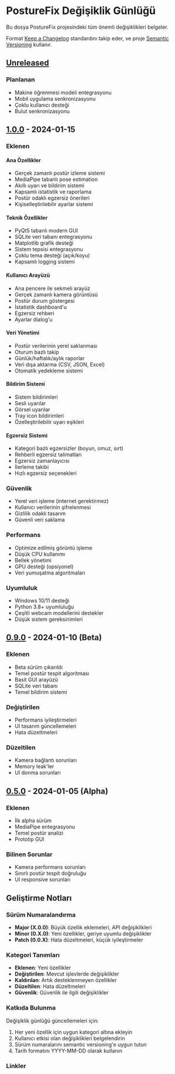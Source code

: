 # PostureFix Değişiklik Günlüğü

Bu dosya PostureFix projesindeki tüm önemli değişiklikleri belgeler.

Format [Keep a Changelog](https://keepachangelog.com/en/1.0.0/) standardını takip eder,
ve proje [Semantic Versioning](https://semver.org/spec/v2.0.0.html) kullanır.

## [Unreleased]
### Planlanan
- Makine öğrenmesi modeli entegrasyonu
- Mobil uygulama senkronizasyonu
- Çoklu kullanıcı desteği
- Bulut senkronizasyonu

## [1.0.0] - 2024-01-15
### Eklenen
#### Ana Özellikler
- Gerçek zamanlı postür izleme sistemi
- MediaPipe tabanlı pose estimation
- Akıllı uyarı ve bildirim sistemi
- Kapsamlı istatistik ve raporlama
- Postür odaklı egzersiz önerileri
- Kişiselleştirilebilir ayarlar sistemi

#### Teknik Özellikler
- PyQt5 tabanlı modern GUI
- SQLite veri tabanı entegrasyonu
- Matplotlib grafik desteği
- Sistem tepsisi entegrasyonu
- Çoklu tema desteği (açık/koyu)
- Kapsamlı logging sistemi

#### Kullanıcı Arayüzü
- Ana pencere ile sekmeli arayüz
- Gerçek zamanlı kamera görüntüsü
- Postür durum göstergesi
- İstatistik dashboard'u
- Egzersiz rehberi
- Ayarlar dialog'u

#### Veri Yönetimi
- Postür verilerinin yerel saklanması
- Oturum bazlı takip
- Günlük/haftalık/aylık raporlar
- Veri dışa aktarma (CSV, JSON, Excel)
- Otomatik yedekleme sistemi

#### Bildirim Sistemi
- Sistem bildirimleri
- Sesli uyarılar
- Görsel uyarılar
- Tray icon bildirimleri
- Özelleştirilebilir uyarı eşikleri

#### Egzersiz Sistemi
- Kategori bazlı egzersizler (boyun, omuz, sırt)
- Rehberli egzersiz talimatları
- Egzersiz zamanlayıcısı
- İlerleme takibi
- Hızlı egzersiz seçenekleri

### Güvenlik
- Yerel veri işleme (internet gerektirmez)
- Kullanıcı verilerinin şifrelenmesi
- Gizlilik odaklı tasarım
- Güvenli veri saklama

### Performans
- Optimize edilmiş görüntü işleme
- Düşük CPU kullanımı
- Bellek yönetimi
- GPU desteği (opsiyonel)
- Veri yumuşatma algoritmaları

### Uyumluluk
- Windows 10/11 desteği
- Python 3.8+ uyumluluğu
- Çeşitli webcam modellerini destekler
- Düşük sistem gereksinimleri

## [0.9.0] - 2024-01-10 (Beta)
### Eklenen
- Beta sürüm çıkarıldı
- Temel postür tespit algoritması
- Basit GUI arayüzü
- SQLite veri tabanı
- Temel bildirim sistemi

### Değiştirilen
- Performans iyileştirmeleri
- UI tasarım güncellemeleri
- Hata düzeltmeleri

### Düzeltilen
- Kamera bağlantı sorunları
- Memory leak'ler
- UI donma sorunları

## [0.5.0] - 2024-01-05 (Alpha)
### Eklenen
- İlk alpha sürüm
- MediaPipe entegrasyonu
- Temel postür analizi
- Prototip GUI

### Bilinen Sorunlar
- Kamera performans sorunları
- Sınırlı postür tespit doğruluğu
- UI responsive sorunları

## Geliştirme Notları

### Sürüm Numaralandırma
- **Major (X.0.0)**: Büyük özellik eklemeleri, API değişiklikleri
- **Minor (0.X.0)**: Yeni özellikler, geriye uyumlu değişiklikler
- **Patch (0.0.X)**: Hata düzeltmeleri, küçük iyileştirmeler

### Kategori Tanımları
- **Eklenen**: Yeni özellikler
- **Değiştirilen**: Mevcut işlevlerde değişiklikler
- **Kaldırılan**: Artık desteklenmeyen özellikler
- **Düzeltilen**: Hata düzeltmeleri
- **Güvenlik**: Güvenlik ile ilgili değişiklikler

### Katkıda Bulunma
Değişiklik günlüğü güncellemeleri için:
1. Her yeni özellik için uygun kategori altına ekleyin
2. Kullanıcı etkisi olan değişiklikleri belgelendirin
3. Sürüm numaralarını semantic versioning'e uygun tutun
4. Tarih formatını YYYY-MM-DD olarak kullanın

### Linkler
[Unreleased]: https://github.com/posturefix/PostureFix/compare/v1.0.0...HEAD
[1.0.0]: https://github.com/posturefix/PostureFix/compare/v0.9.0...v1.0.0
[0.9.0]: https://github.com/posturefix/PostureFix/compare/v0.5.0...v0.9.0
[0.5.0]: https://github.com/posturefix/PostureFix/releases/tag/v0.5.0
